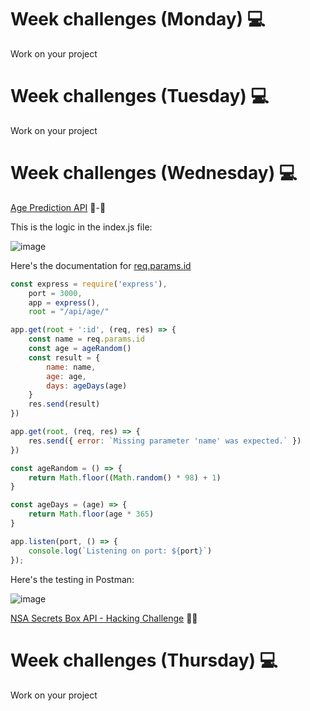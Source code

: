 # Week challenges (Monday) 💻

Work on your project

# Week challenges (Tuesday) 💻

Work on your project

# Week challenges (Wednesday) 💻

[Age Prediction API](https://github.com/corecodeio/devguide-fundamentals-2022-03/blob/main/src/technologies/2022/week12/exercises/e00/API-3.md) 👶-👴

This is the logic in the index.js file:

![image](https://user-images.githubusercontent.com/98929413/194185620-a61cd234-4962-4bc6-b6bd-7bc45ee7f0e8.png)

Here's the documentation for [req.params.id](https://expressjs.com/en/api.html#req.param)

```JavaScript
const express = require('express'),
    port = 3000,
    app = express(),
    root = "/api/age/"

app.get(root + ':id', (req, res) => {
    const name = req.params.id
    const age = ageRandom()
    const result = {
        name: name,
        age: age,
        days: ageDays(age)
    }
    res.send(result)
})

app.get(root, (req, res) => {
    res.send({ error: `Missing parameter 'name' was expected.` })
})

const ageRandom = () => {
    return Math.floor((Math.random() * 98) + 1)
}

const ageDays = (age) => {
    return Math.floor(age * 365)
}

app.listen(port, () => {
    console.log(`Listening on port: ${port}`)
});
```

Here's the testing in Postman:

![image](https://user-images.githubusercontent.com/98929413/194185732-592e7b9f-8b9e-47b1-987d-a95a9297bfa6.png)


[NSA Secrets Box API - Hacking Challenge](https://github.com/corecodeio/devguide-fundamentals-2022-03/blob/main/src/technologies/2022/week12/exercises/e01/API-4.md) 👨‍💻

# Week challenges (Thursday) 💻

Work on your project

